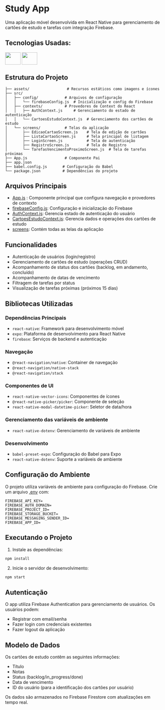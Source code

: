 # Study App

Uma aplicação móvel desenvolvida em React Native para gerenciamento de cartões de estudo e tarefas com integração Firebase.

## Tecnologias Usadas:
 <img align="center" height="40" width="50" src="https://cdn.jsdelivr.net/gh/devicons/devicon@latest/icons/react/react-original.svg"/>
 <img align="center" height="40" width="50" src="https://cdn.jsdelivr.net/gh/devicons/devicon@latest/icons/firebase/firebase-original.svg"/>

## Estrutura do Projeto

```
├── assets/                 # Recursos estáticos como imagens e ícones
├── src/
│   ├── config/            # Arquivos de configuração
│   │   └── firebaseConfig.js  # Inicialização e config do Firebase
│   ├── contexts/          # Provedores de Context do React
│   │   ├── AuthContext.js     # Gerenciamento do estado de autenticação
│   │   └── CartoesEstudoContext.js  # Gerenciamento dos cartões de estudo
│   └── screens/           # Telas da aplicação
│       ├── EdicaoCartaoScreen.js    # Tela de edição de cartões
│       ├── ListaCartaoScreen.js     # Tela principal de listagem
│       ├── LoginScreen.js           # Tela de autenticação
│       ├── RegistroScreen.js        # Tela de Registro
│       └── TarefasVencimentoProximoScreen.js  # Tela de tarefas próximas
├── App.js                 # Componente Pai
├── app.json             
├── babel.config.js       # Configuração do Babel
└── package.json          # Dependências do projeto
```

## Arquivos Principais

- [App.js](App.js) : Componente principal que configura navegação e provedores de contexto
- [firebaseConfig.js](firebaseConfig.js): Configuração e inicialização do Firebase
- [AuthContext.js](AuthContext.js): Gerencia estado de autenticação do usuário
- [CartoesEstudoContext.js](CartoesEstudoContext.js): Gerencia dados e operações dos cartões de estudo
- [screens](screens): Contém todas as telas da aplicação

## Funcionalidades

- Autenticação de usuários (login/registro)
- Gerenciamento de cartões de estudo (operações CRUD)
- Acompanhamento de status dos cartões (backlog, em andamento, concluído)
- Acompanhamento de datas de vencimento
- Filtragem de tarefas por status
- Visualização de tarefas próximas (próximos 15 dias)

## Bibliotecas Utilizadas

### Dependências Principais
- `react-native`: Framework para desenvolvimento móvel
- `expo`: Plataforma de desenvolvimento para React Native
- `firebase`: Serviços de backend e autenticação

### Navegação
- `@react-navigation/native`: Container de navegação
- `@react-navigation/native-stack`
- `@react-navigation/stack`

### Componentes de UI
- `react-native-vector-icons`: Componentes de ícones
- `@react-native-picker/picker`: Componente de seleção
- `react-native-modal-datetime-picker`: Seletor de data/hora

### Gerenciamento das variáveis  de ambiente
- `react-native-dotenv`: Gerenciamento de variáveis de ambiente

### Desenvolvimento
- `babel-preset-expo`: Configuração do Babel para Expo
- `react-native-dotenv`: Suporte a variáveis de ambiente

## Configuração do Ambiente

O projeto utiliza variáveis de ambiente para configuração do Firebase. Crie um arquivo [.env](.env) com:

```
FIREBASE_API_KEY=
FIREBASE_AUTH_DOMAIN=
FIREBASE_PROJECT_ID=
FIREBASE_STORAGE_BUCKET=
FIREBASE_MESSAGING_SENDER_ID=
FIREBASE_APP_ID=
```

## Executando o Projeto

1. Instale as dependências:
```bash
npm install
```

2. Inicie o servidor de desenvolvimento:
```bash
npm start
```


## Autenticação

O app utiliza Firebase Authentication para gerenciamento de usuários. Os usuários podem:
- Registrar com email/senha
- Fazer login com credenciais existentes
- Fazer logout da aplicação

## Modelo de Dados

Os cartões de estudo contêm as seguintes informações:
- Título
- Notas
- Status (backlog/in_progress/done)
- Data de vencimento
- ID do usuário (para a identificação dos cartões por usuário)

Os dados são armazenados no Firebase Firestore com atualizações em tempo real.
